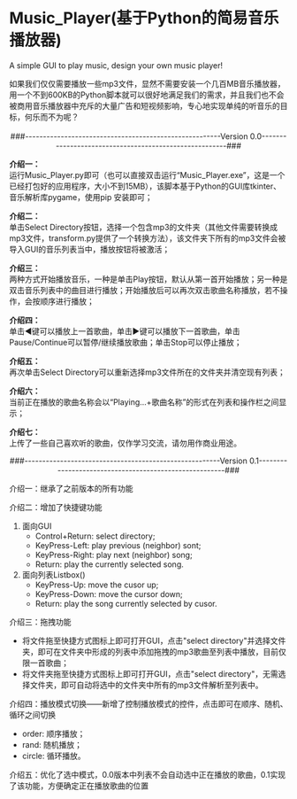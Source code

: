 # Music_Player(基于Python的简易音乐播放器)
A simple GUI to play music, design your own music player!
<div id="summary">
  如果我们仅仅需要播放一些mp3文件，显然不需要安装一个几百MB音乐播放器，用一个不到600KB的Python脚本就可以很好地满足我们的需求，并且我们也不会被商用音乐播放器中充斥的大量广告和短视频影响，专心地实现单纯的听音乐的目标，何乐而不为呢？
</div><br>
<div align="center">###-------------------------------------------------------Version 0.0-------------------------------------------------------###</div>
<div id="introduction0.0">
  <p class="details" id="intro_0_1"><b>介绍一：</b><br>运行Music_Player.py即可（也可以直接双击运行“Music_Player.exe”，这是一个已经打包好的应用程序，大小不到15MB），该脚本基于Python的GUI库tkinter、音乐解析库pygame，使用pip 安装即可；</p>
  <p class="details" id="intro_0_2"><b>介绍二：</b><br>单击Select Directory按钮，选择一个包含mp3的文件夹（其他文件需要转换成mp3文件，transform.py提供了一个转换方法），该文件夹下所有的mp3文件会被导入GUI的音乐列表当中，播放按钮将被激活；</p>
  <p class="details" id="intro_0_3"><b>介绍三：</b><br>两种方式开始播放音乐，一种是单击Play按钮，默认从第一首开始播放；另一种是双击音乐列表中的曲目进行播放；开始播放后可以再次双击歌曲名称播放，若不操作，会按顺序进行播放；</p>
  <p class="details" id="intro_0_4"><b>介绍四：</b><br>单击◀键可以播放上一首歌曲，单击▶键可以播放下一首歌曲，单击Pause/Continue可以暂停/继续播放歌曲；单击Stop可以停止播放；</p>
  <p class="details" id="intro_0_5"><b>介绍五：</b><br>再次单击Select Directory可以重新选择mp3文件所在的文件夹并清空现有列表；</p>
  <p class="details" id="intro_0_6"><b>介绍六：</b><br>当前正在播放的歌曲名称会以“Playing...+歌曲名称”的形式在列表和操作栏之间显示；</p>
  <p class="details" id="intro_0_7"><b>介绍七：</b><br>上传了一些自己喜欢听的歌曲，仅作学习交流，请勿用作商业用途。</p>
</div>
<div align="center">###-------------------------------------------------------Version 0.1-------------------------------------------------------###</div>
<div id="introduction0.1">
  <p class="details" id="intro_1_1">介绍一：继承了之前版本的所有功能</p>
  <p class="details" id="intro_1_2">介绍二：增加了快捷键功能
    <ol>
      <li>面向GUI
        <ul>
          <li>Control+Return: select directory;</li>
          <li>KeyPress-Left: play previous (neighbor) sont;</li>
          <li>KeyPress-Right: play next (neighbor) song;</li>
          <li>Return: play the currently selected song.</li>
        </ul>
      </li>
      <li>面向列表Listbox()
        <ul>
          <li>KeyPress-Up: move the cusor up;</li>
          <li>KeyPress-Down: move the cursor down;</li>
          <li>Return: play the song currently selected by cusor.</li>
        </ul>
      </li>
    </ol>
  </p>
  <p class="details" id="intro_1_3">介绍三：拖拽功能
    <ul>
      <li>将文件拖至快捷方式图标上即可打开GUI，点击"select directory"并选择文件夹，即可在文件夹中形成的列表中添加拖拽的mp3歌曲至列表中播放，目前仅限一首歌曲；</li>
      <li>将文件夹拖至快捷方式图标上即可打开GUI，点击"select directory"，无需选择文件夹，即可自动将选中的文件夹中所有的mp3文件解析至列表中。</li>
    </ul>
  </p>
  <p class="details" id="intro_1_4">介绍四：播放模式切换——新增了控制播放模式的控件，点击即可在顺序、随机、循环之间切换
    <ul>
      <li>order: 顺序播放；</li>
      <li>rand: 随机播放；</li>
      <li>circle: 循环播放。</li>
    </ul>
  </p>
  <p class="details" id="intro_1_5">介绍五：优化了选中模式，0.0版本中列表不会自动选中正在播放的歌曲，0.1实现了该功能，方便确定正在播放歌曲的位置</p>
</div>
